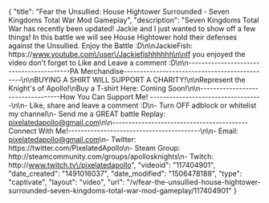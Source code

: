 {
    "title": "Fear the Unsullied: House Hightower Surrounded - Seven Kingdoms Total War Mod Gameplay",
    "description": "Seven Kingdoms Total War has recently been updated! Jackie and I just wanted to show off a few things!  In this battle we will see House Hightower hold their defenses against the Unsullied.  Enjoy the Battle :D\n\nJackieFish: https:\/\/www.youtube.com\/user\/Jackiefishhhhhh\n\nIf you enjoyed the video don't forget to Like and Leave a comment :D\n\n-----------------------------------------PA Merchandise----------------------------------------------\n\nBUYING A SHIRT WILL SUPPORT A CHARITY!\n\nRepresent the Knight's of Apollo!\nBuy a T-shirt Here: Coming Soon!\n\n----------------------------------How You Can Support Me! -----------------------------------\n\n- Like, share and leave a comment :D\n- Turn OFF adblock or whitelist my channel\n- Send me a GREAT battle Replay: pixelatedapollo@gmail.com\n\n------------------------------------------Connect With Me!-----------------------------------------\n\n- Email: pixelatedapollo@gmail.com\n- Twitter: https:\/\/twitter.com\/PixelatedApollo\n- Steam Group:  http:\/\/steamcommunity.com\/groups\/apollosknights\n- Twitch: http:\/\/www.twitch.tv\/pixelatedapollo",
    "videoid": "117404901",
    "date_created": "1491016037",
    "date_modified": "1506478188",
    "type": "captivate",
    "layout": "video",
    "url": "\/v\/fear-the-unsullied-house-hightower-surrounded-seven-kingdoms-total-war-mod-gameplay\/117404901"
}